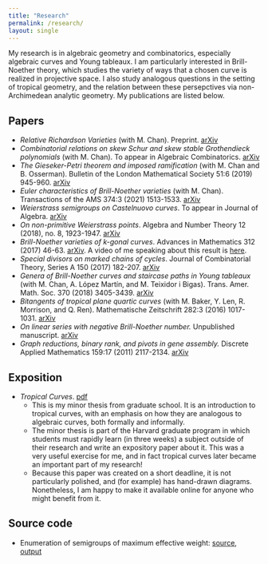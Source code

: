 ```yaml
---
title: "Research"
permalink: /research/
layout: single
---
```


My research is in algebraic geometry and combinatorics, especially algebraic curves and Young tableaux. I am particularly interested in Brill-Noether theory, which studies the variety of ways that a chosen curve is realized in projective space. I also study analogous questions in the setting of tropical geometry, and the relation between these persepctives via non-Archimedean analytic geometry. My publications are listed below.

## Papers

*   _Relative Richardson Varieties_ (with M. Chan). Preprint. [arXiv](https://arxiv.org/abs/1909.12414)
*   _Combinatorial relations on skew Schur and skew stable Grothendieck polynomials_ (with M. Chan). To appear in Algebraic Combinatorics. [arXiv](https://arxiv.org/abs/1909.12833)
*   _The Gieseker-Petri theorem and imposed ramification_ (with M. Chan and B. Osserman). Bulletin of the London Mathematical Society 51:6 (2019) 945-960. [arXiv](https://arxiv.org/abs/1804.00178)
*   _Euler characteristics of Brill-Noether varieties_ (with M. Chan). Transactions of the AMS 374:3 (2021) 1513-1533. [arXiv](https://arxiv.org/abs/1708.09378)
*   _Weierstrass semigroups on Castelnuovo curves_. To appear in Journal of Algebra. [arXiv](http://arxiv.org/abs/1608.08178)
*   _On non-primitive Weierstrass points_. Algebra and Number Theory 12 (2018), no. 8, 1923-1947. [arXiv](http://arxiv.org/abs/1608.05666)
*   _Brill-Noether varieties of k-gonal curves_. Advances in Mathematics 312 (2017) 46-63. [arXiv](http://arxiv.org/abs/1603.08856). A video of me speaking about this result is [here](http://www.birs.ca/events/2016/5-day-workshops/16w5153/videos/watch/201605031629-Pflueger.html).
*   _Special divisors on marked chains of cycles_. Journal of Combinatorial Theory, Series A 150 (2017) 182-207. [arXiv](http://arxiv.org/abs/1603.07364)
*   _Genera of Brill-Noether curves and staircase paths in Young tableaux_ (with M. Chan, A. López Martín, and M. Teixidor i Bigas). Trans. Amer. Math. Soc. 370 (2018) 3405-3439. [arXiv](http://arxiv.org/abs/1506.00516)
*   _Bitangents of tropical plane quartic curves_ (with M. Baker, Y. Len, R. Morrison, and Q. Ren). Mathematische Zeitschrift 282:3 (2016) 1017-1031. [arXiv](http://arxiv.org/abs/1404.7568)
*   _On linear series with negative Brill-Noether number._ Unpublished manuscript. [arXiv](http://arxiv.org/abs/1311.5845)
*   _Graph reductions, binary rank, and pivots in gene assembly._ Discrete Applied Mathematics 159:17 (2011) 2117-2134. [arXiv](http://arxiv.org/abs/1103.4334)

## Exposition

*   _Tropical Curves_. [pdf](/files/TropicalCurves.pdf)
    *   This is my minor thesis from graduate school. It is an introduction to tropical curves, with an emphasis on how they are analogous to algebraic curves, both formally and informally. 
    *   The minor thesis is part of the Harvard graduate program in which students must rapidly learn (in three weeks) a subject outside of their research and write an expository paper about it. This was a very useful exercise for me, and in fact tropical curves later became an important part of my research!
    *   Because this paper was created on a short deadline, it is not particularly polished, and (for example) has hand-drawn diagrams. Nonetheless, I am happy to make it available online for anyone who might benefit from it.

## Source code

* Enumeration of semigroups of maximum effective weight: [source](/files/enumsg.cpp), [output](/files/enumsg_output.txt)
